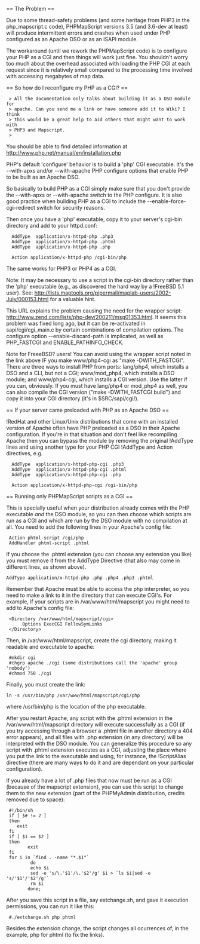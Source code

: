 == The Problem ==                                                                                                                                                                                                                                                                                                                                                                                                                                                                                                                                                                                                                     
                                                                                                                                                                                                                                                                                                                                                                                                                                                                                                                                                                                                                                      
Due to some thread-safety problems (and some heritage from PHP3 in the php_mapscript.c code), PHPMapScript versions 3.5 (and 3.6-dev at least) will produce intermittent errors and crashes when used under PHP configured as an Apache DSO or as an ISAPI module.                                                                                                                                                                                                                                                                                                                                                                    
                                                                                                                                                                                                                                                                                                                                                                                                                                                                                                                                                                                                                                      
The workaround (until we rework the PHPMapScript code) is to configure your PHP as a CGI and then things will work just fine. You shouldn't worry too much about the overhead associated with loading the PHP CGI at each request since it is relatively small compared to the processing time involved with accessing megabytes of map data.                                                                                                                                                                                                                                                                                         
                                                                                                                                                                                                                                                                                                                                                                                                                                                                                                                                                                                                                                      
== So how do I reconfigure my PHP as a CGI? ==                                                                                                                                                                                                                                                                                                                                                                                                                                                                                                                                                                                        

```                                                                                                                                                                                                                                                                                                                                                                                                                                                                                                                                                                                                                                   
 > All the documentation only talks about building it as a DSO module for                                                                                                                                                                                                                                                                                                                                                                                                                                                                                                                                                             
 > apache. Can you send me a link or have someone add it to Wiki? I think                                                                                                                                                                                                                                                                                                                                                                                                                                                                                                                                                             
 > this would be a great help to aid others that might want to work with                                                                                                                                                                                                                                                                                                                                                                                                                                                                                                                                                              
 > PHP3 and Mapscript.                                                                                                                                                                                                                                                                                                                                                                                                                                                                                                                                                                                                                
 >                                                                                                                                                                                                                                                                                                                                                                                                                                                                                                                                                                                                                                    
```                                                                                                                                                                                                                                                                                                                                                                                                                                                                                                                                                                                                                                   
You should be able to find detailed information at http://www.php.net/manual/en/installation.php                                                                                                                                                                                                                                                                                                                                                                                                                                                                                                                                      
                                                                                                                                                                                                                                                                                                                                                                                                                                                                                                                                                                                                                                      
PHP's default 'configure' behavior is to build a 'php' CGI executable. It's the --with-apxs and/or --with-apache PHP configure options that enable PHP to be built as an Apache DSO.                                                                                                                                                                                                                                                                                                                                                                                                                                                  
                                                                                                                                                                                                                                                                                                                                                                                                                                                                                                                                                                                                                                      
So basically to build PHP as a CGI simply make sure that you don't provide the --with-apxs or --with-apache switch to the PHP configure. It is also good practice when building PHP as a CGI to include the --enable-force-cgi-redirect switch for security reasons.                                                                                                                                                                                                                                                                                                                                                                  
                                                                                                                                                                                                                                                                                                                                                                                                                                                                                                                                                                                                                                      
Then once you have a 'php' executable, copy it to your server's cgi-bin directory and add to your httpd.conf:                                                                                                                                                                                                                                                                                                                                                                                                                                                                                                                         

```                                                                                                                                                                                                                                                                                                                                                                                                                                                                                                                                                                                                                                   
  AddType  application/x-httpd-php .php3                                                                                                                                                                                                                                                                                                                                                                                                                                                                                                                                                                                              
  AddType  application/x-httpd-php .phtml                                                                                                                                                                                                                                                                                                                                                                                                                                                                                                                                                                                             
  AddType  application/x-httpd-php .php                                                                                                                                                                                                                                                                                                                                                                                                                                                                                                                                                                                               
                                                                                                                                                                                                                                                                                                                                                                                                                                                                                                                                                                                                                                      
  Action application/x-httpd-php /cgi-bin/php                                                                                                                                                                                                                                                                                                                                                                                                                                                                                                                                                                                         
```                                                                                                                                                                                                                                                                                                                                                                                                                                                                                                                                                                                                                                   
The same works for PHP3 or PHP4 as a CGI.                                                                                                                                                                                                                                                                                                                                                                                                                                                                                                                                                                                             
                                                                                                                                                                                                                                                                                                                                                                                                                                                                                                                                                                                                                                      
Note: It may be necessary to use a script in the cgi-bin directory rather than the 'php' executable (e.g., as discovered the hard way by a !FreeBSD 5.1 user). See: http://lists.maptools.org/pipermail/maplab-users/2002-July/000153.html for a valuable hint.                                                                                                                                                                                                                                                                                                                                                                       
                                                                                                                                                                                                                                                                                                                                                                                                                                                                                                                                                                                                                                      
This URL explains the problem causing the need for the wrapper script: http://www.zend.com/lists/php-dev/200211/msg01353.html. It seems this problem was fixed long ago, but it can be re-activated in sapi/cgi/cgi_main.c by certain combinations of compilation options. The configure option --enable-discard-path is implicated, as well as PHP_FASTCGI and ENABLE_PATHINFO_CHECK.                                                                                                                                                                                                                                                
                                                                                                                                                                                                                                                                                                                                                                                                                                                                                                                                                                                                                                      
Note for FreeeBSD? users! You can avoid using the wrapper script noted in the link above IF you make www/php4-cgi as "make -DWITH_FASTCGI". There are three ways to install PHP from ports: lang/php4, which installs a DSO and a CLI, but not a CGI; www/mod_php4, which installs a DSO module; and www/php4-cgi, which installs a CGI version. Use the latter if you can, obviously. If you must have lang/php4 or mod_php4 as well, you can also compile the CGI version ("make -DWITH_FASTCGI build") and copy it into your CGI directory (it's in $SRC/sapi/cgi/).                                                               
                                                                                                                                                                                                                                                                                                                                                                                                                                                                                                                                                                                                                                      
== If your server came preloaded with PHP as an Apache DSO ==                                                                                                                                                                                                                                                                                                                                                                                                                                                                                                                                                                         
                                                                                                                                                                                                                                                                                                                                                                                                                                                                                                                                                                                                                                      
!RedHat and other Linux/Unix distributions that come with an installed version of Apache often have PHP preloaded as a DSO in their Apache configuration. If you're in that situation and don't feel like recompiling Apache then you can bypass the module by removing the original !AddType lines and using another type for your PHP CGI !AddType and Action directives, e.g.                                                                                                                                                                                                                                                      

```                                                                                                                                                                                                                                                                                                                                                                                                                                                                                                                                                                                                                                   
  AddType  application/x-httpd-php-cgi .php3                                                                                                                                                                                                                                                                                                                                                                                                                                                                                                                                                                                          
  AddType  application/x-httpd-php-cgi .phtml                                                                                                                                                                                                                                                                                                                                                                                                                                                                                                                                                                                         
  AddType  application/x-httpd-php-cgi .php                                                                                                                                                                                                                                                                                                                                                                                                                                                                                                                                                                                           
                                                                                                                                                                                                                                                                                                                                                                                                                                                                                                                                                                                                                                      
  Action application/x-httpd-php-cgi /cgi-bin/php                                                                                                                                                                                                                                                                                                                                                                                                                                                                                                                                                                                     
```                                                                                                                                                                                                                                                                                                                                                                                                                                                                                                                                                                                                                                   
                                                                                                                                                                                                                                                                                                                                                                                                                                                                                                                                                                                                                                      
== Running only PHPMapScript scripts as a CGI ==                                                                                                                                                                                                                                                                                                                                                                                                                                                                                                                                                                                      
                                                                                                                                                                                                                                                                                                                                                                                                                                                                                                                                                                                                                                      
This is specially useful when your distribution already comes with the PHP executable _and_ the DSO module, so you can then choose which scripts are run as a CGI and which are run by the DSO module with no compilation at all. You need to add the following lines in your Apache's config file:                                                                                                                                                                                                                                                                                                                                   

```                                                                                                                                                                                                                                                                                                                                                                                                                                                                                                                                                                                                                                   
 Action phtml-script /cgi/php                                                                                                                                                                                                                                                                                                                                                                                                                                                                                                                                                                                                         
 AddHandler phtml-script .phtml                                                                                                                                                                                                                                                                                                                                                                                                                                                                                                                                                                                                       
```                                                                                                                                                                                                                                                                                                                                                                                                                                                                                                                                                                                                                                   
If you choose the .phtml extension (you can choose any extension you like) you must remove it from the AddType Directive (that also may come in different lines, as shown above).                                                                                                                                                                                                                                                                                                                                                                                                                                                     

```                                                                                                                                                                                                                                                                                                                                                                                                                                                                                                                                                                                                                                   
AddType application/x-httpd-php .php .php4 .php3 .phtml                                                                                                                                                                                                                                                                                                                                                                                                                                                                                                                                                                               
```                                                                                                                                                                                                                                                                                                                                                                                                                                                                                                                                                                                                                                   
Remember that Apache must be able to access the php interpreter, so you need to make a link to it in the directory that can execute CGI's. For example, if your scripts are in /var/www/html/mapscript you might need to add to Apache's config file:                                                                                                                                                                                                                                                                                                                                                                                 

```                                                                                                                                                                                                                                                                                                                                                                                                                                                                                                                                                                                                                                   
 <Directory /var/www/html/mapscript/cgi>                                                                                                                                                                                                                                                                                                                                                                                                                                                                                                                                                                                              
      Options ExecCGI FollowSymLinks                                                                                                                                                                                                                                                                                                                                                                                                                                                                                                                                                                                                  
 </Directory>                                                                                                                                                                                                                                                                                                                                                                                                                                                                                                                                                                                                                         
```                                                                                                                                                                                                                                                                                                                                                                                                                                                                                                                                                                                                                                   
Then, in /var/www/html/mapscript, create the cgi directory, making it readable and executable to apache:                                                                                                                                                                                                                                                                                                                                                                                                                                                                                                                              

```                                                                                                                                                                                                                                                                                                                                                                                                                                                                                                                                                                                                                                   
 #mkdir cgi                                                                                                                                                                                                                                                                                                                                                                                                                                                                                                                                                                                                                           
 #chgrp apache ./cgi (some distributions call the 'apache' group 'nobody')                                                                                                                                                                                                                                                                                                                                                                                                                                                                                                                                                            
 #chmod 750 ./cgi                                                                                                                                                                                                                                                                                                                                                                                                                                                                                                                                                                                                                     
```                                                                                                                                                                                                                                                                                                                                                                                                                                                                                                                                                                                                                                   
Finally, you must create the link:                                                                                                                                                                                                                                                                                                                                                                                                                                                                                                                                                                                                    

```                                                                                                                                                                                                                                                                                                                                                                                                                                                                                                                                                                                                                                   
ln -s /usr/bin/php /var/www/html/mapscript/cgi/php                                                                                                                                                                                                                                                                                                                                                                                                                                                                                                                                                                                    
```                                                                                                                                                                                                                                                                                                                                                                                                                                                                                                                                                                                                                                   
where /usr/bin/php is the location of the php executable.                                                                                                                                                                                                                                                                                                                                                                                                                                                                                                                                                                             
                                                                                                                                                                                                                                                                                                                                                                                                                                                                                                                                                                                                                                      
After you restart Apache, any script with the .phtml extension in the /var/www/html/mapscript directory will execute successfully as a CGI (if you try accessing through a browser a .phtml file in another directory a 404 error appears), and all files with .php extension (in any directory) will be interpreted with the DSO module. You can generalize this procedure so any script with .phtml extension executes as a CGI, adjusting the place where you put the link to the executable and using, for instance, the !ScriptAlias directive (there are many ways to do it and are dependant on your particular configuration).
                                                                                                                                                                                                                                                                                                                                                                                                                                                                                                                                                                                                                                      
If you already have a lot of .php files that now must be run as a CGI (because of the mapscript extension), you can use this script to change them to the new extension (part of the PHPMyAdmin distribution, credits removed due to space):                                                                                                                                                                                                                                                                                                                                                                                          

```                                                                                                                                                                                                                                                                                                                                                                                                                                                                                                                                                                                                                                   
 #!/bin/sh                                                                                                                                                                                                                                                                                                                                                                                                                                                                                                                                                                                                                            
 if [ $# != 2 ]                                                                                                                                                                                                                                                                                                                                                                                                                                                                                                                                                                                                                       
 then                                                                                                                                                                                                                                                                                                                                                                                                                                                                                                                                                                                                                                 
    exit                                                                                                                                                                                                                                                                                                                                                                                                                                                                                                                                                                                                                              
 fi                                                                                                                                                                                                                                                                                                                                                                                                                                                                                                                                                                                                                                   
 if [ $1 == $2 ]                                                                                                                                                                                                                                                                                                                                                                                                                                                                                                                                                                                                                      
 then                                                                                                                                                                                                                                                                                                                                                                                                                                                                                                                                                                                                                                 
        exit                                                                                                                                                                                                                                                                                                                                                                                                                                                                                                                                                                                                                          
 fi                                                                                                                                                                                                                                                                                                                                                                                                                                                                                                                                                                                                                                   
 for i in `find . -name "*.$1"`                                                                                                                                                                                                                                                                                                                                                                                                                                                                                                                                                                                                       
         do                                                                                                                                                                                                                                                                                                                                                                                                                                                                                                                                                                                                                           
         echo $i                                                                                                                                                                                                                                                                                                                                                                                                                                                                                                                                                                                                                      
         sed -e 's/\.'$1'/\.'$2'/g' $i > `ls $i|sed -e 's/'$1'/'$2'/g'`                                                                                                                                                                                                                                                                                                                                                                                                                                                                                                                                                               
         rm $i                                                                                                                                                                                                                                                                                                                                                                                                                                                                                                                                                                                                                        
        done;                                                                                                                                                                                                                                                                                                                                                                                                                                                                                                                                                                                                                         
```                                                                                                                                                                                                                                                                                                                                                                                                                                                                                                                                                                                                                                   
 After you save this script in a file, say extchange.sh, and gave it execution permissions, you can run it like this:                                                                                                                                                                                                                                                                                                                                                                                                                                                                                                                 

```                                                                                                                                                                                                                                                                                                                                                                                                                                                                                                                                                                                                                                   
 #./extchange.sh php phtml                                                                                                                                                                                                                                                                                                                                                                                                                                                                                                                                                                                                            
```                                                                                                                                                                                                                                                                                                                                                                                                                                                                                                                                                                                                                                   
Besides the extension change, the script changes all ocurrences of, in the example, php for phtml (to fix the links).
